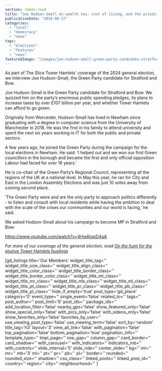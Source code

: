 ```yaml
---
section: roman-road
title: "Joe Hudson-Small on wealth tax, cost of living, and the privatisation of Victoria Park"
publicationDate: "2024-06-27"
categories: 
  - "local"
  - "democracy"
  - "news"
tags: 
  - "elections"
  - "features"
  - "news"
featuredImage: "/images/joe-hudson-small-green-party-candidate-stratford-bow.jpg"
---
```


As part of The Slice Tower Hamlets’ coverage of the 2024 general election, we interview Joe Hudson-Small, the Green Party candidate for Stratford and Bow. 

Joe Hudson-Small is the Green Party candidate for Stratford and Bow. We quizzed him on the party’s enormous public spending pledges, its plans to increase taxes by over £107 billion per year, and whether Tower Hamlets can afford to go green.

Originally from Worcester, Hudson-Small has lived in Newham since graduating with a degree in computer science from the University of Manchester in 2018. He was the first in his family to attend university and spent the next six years working in IT for both the public and private sectors.

A few years ago, he joined the Green Party during the campaign for the local elections in Newham. He said: ‘I helped out and we won our first Green councillors in the borough and became the first and only official opposition Labour had faced for over 16 years.’

He is co-chair of the Green Party’s Regional Council, representing all the regions of the UK at a national level. In May this year, he ran for City and East in the London Assembly Elections and was just 10 votes away from coming second place.

‘The Green Party were and are the only party to approach politics differently - to listen and consult with local residents while having the ambition to deal with the scale of the crises our communities and our world is facing,’ he said.

We asked Hudson-Small about his campaign to become MP in Stratford and Bow:

https://www.youtube.com/watch?v=4HwAIopD4gA

_For more of our coverage of the general election, read_ [_On the hunt for the elusive Tower Hamlets hustings_](https://romanroadlondon.com/political-hustings-tower-hamlets-general-elections-2024/)

\[gd\_listings title='Our Members' widget\_title\_tag='' widget\_title\_size\_class='' widget\_title\_align\_class='' widget\_title\_color\_class='' widget\_title\_border\_class='' widget\_title\_border\_color\_class='' widget\_title\_mt\_class='' widget\_title\_mr\_class='' widget\_title\_mb\_class='' widget\_title\_ml\_class='' widget\_title\_pt\_class='' widget\_title\_pr\_class='' widget\_title\_pb\_class='' widget\_title\_pl\_class='' hide\_if\_empty='true' post\_type='gd\_place' category='0' event\_type='' single\_event='false' related\_to='' tags='' post\_author='' post\_limit='6' post\_ids='' package\_ids='' add\_location\_filter='false' nearby\_gps='false' show\_featured\_only='false' show\_special\_only='false' with\_pics\_only='false' with\_videos\_only='false' show\_favorites\_only='false' favorites\_by\_user='' use\_viewing\_post\_type='false' use\_viewing\_term='false' sort\_by='random' title\_tag='h3' layout='3' view\_all\_link='false' with\_pagination='false' top\_pagination='false' bottom\_pagination='true' pagination\_info='' template\_type='' tmpl\_page='' row\_gap='' column\_gap='' card\_border='' card\_shadow='' with\_carousel='' with\_indicators='' indicators\_mb='' with\_controls='' slide\_interval='5' slide\_ride='' center\_slide='' bg='' mt='' mr='' mb='3' ml='' pt='' pr='' pb='' pl='' border='' rounded='' rounded\_size='' shadow='' css\_class='' linked\_posts='' linked\_post\_id='' country='' region='' city='' neighbourhood='' \]

